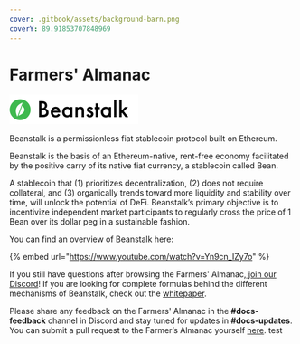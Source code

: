 ```yaml
---
cover: .gitbook/assets/background-barn.png
coverY: 89.91853707848969
---
```


# Farmers' Almanac

![](.gitbook/assets/logo.png)

Beanstalk is a permissionless fiat stablecoin protocol built on Ethereum.

Beanstalk is the basis of an Ethereum-native, rent-free economy facilitated by the positive carry of its native fiat currency, a stablecoin called Bean.

A stablecoin that (1) prioritizes decentralization, (2) does not require collateral, and (3) organically trends toward more liquidity and stability over time, will unlock the potential of DeFi. Beanstalk’s primary objective is to incentivize independent market participants to regularly cross the price of 1 Bean over its dollar peg in a sustainable fashion.

You can find an overview of Beanstalk here:

{% embed url="https://www.youtube.com/watch?v=Yn9cn_IZy7o" %}

If you still have questions after browsing the Farmers' Almanac,[ join our Discord](https://discord.gg/beanstalk)! If you are looking for complete formulas behind the different mechanisms of Beanstalk, check out the [whitepaper](https://bean.money/docs/beanstalk.pdf).

Please share any feedback on the Farmers' Almanac in the **#docs-feedback** channel in Discord and stay tuned for updates in **#docs-updates**. You can submit a pull request to the Farmer’s Almanac yourself [here](https://github.com/BeanstalkFarms/Farmers-Almanac). test
